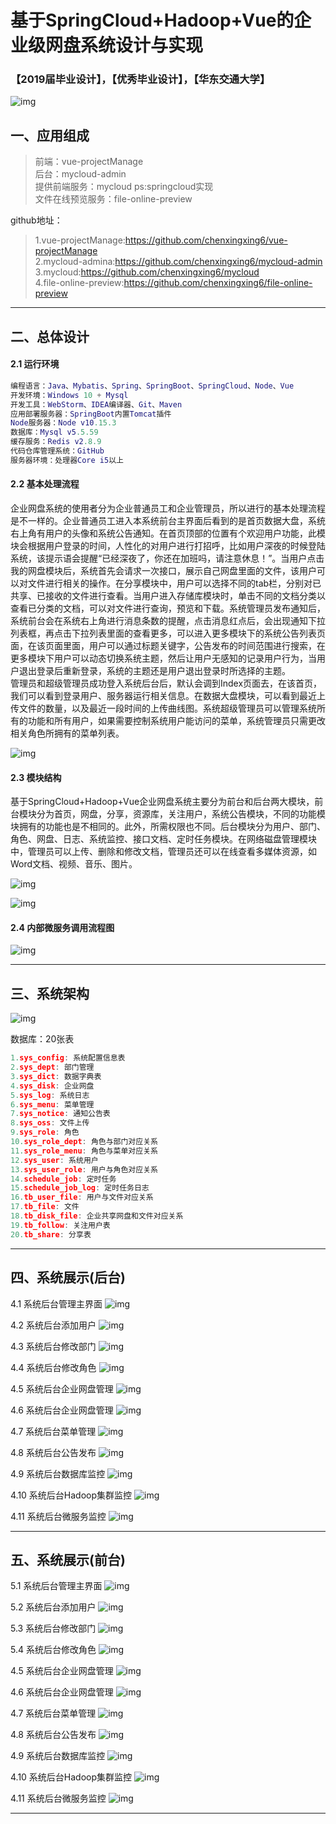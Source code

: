 # 基于SpringCloud+Hadoop+Vue的企业级网盘系统设计与实现
### 【2019届毕业设计】，【优秀毕业设计】，【华东交通大学】 

![img](https://raw.githubusercontent.com/chenxingxing6/cxx-graduation/master/img/0.png)

## 一、应用组成  
> 前端：vue-projectManage   
后台：mycloud-admin   
提供前端服务：mycloud  ps:springcloud实现   
文件在线预览服务：file-online-preview   

github地址：    
> 1.vue-projectManage:https://github.com/chenxingxing6/vue-projectManage     
2.mycloud-admina:https://github.com/chenxingxing6/mycloud-admin   
3.mycloud:https://github.com/chenxingxing6/mycloud   
4.file-online-preview:https://github.com/chenxingxing6/file-online-preview      

---

## 二、总体设计
#### 2.1 运行环境
```lua
编程语言：Java、Mybatis、Spring、SpringBoot、SpringCloud、Node、Vue  
开发环境：Windows 10 + Mysql   
开发工具：WebStorm、IDEA编译器、Git、Maven  
应用部署服务器：SpringBoot内置Tomcat插件     
Node服务器：Node v10.15.3  
数据库：Mysql v5.5.59  
缓存服务：Redis v2.8.9  
代码仓库管理系统：GitHub  
服务器环境：处理器Core i5以上 
```

#### 2.2 基本处理流程
企业网盘系统的使用者分为企业普通员工和企业管理员，所以进行的基本处理流程是不一样的。企业普通员工进入本系统前台主界面后看到的是首页数据大盘，系统右上角有用户的头像和系统公告通知。在首页顶部的位置有个欢迎用户功能，此模块会根据用户登录的时间，人性化的对用户进行打招呼，比如用户深夜的时候登陆系统，该提示语会提醒“已经深夜了，你还在加班吗，请注意休息！”。当用户点击我的网盘模块后，系统首先会请求一次接口，展示自己网盘里面的文件，该用户可以对文件进行相关的操作。在分享模块中，用户可以选择不同的tab栏，分别对已共享、已接收的文件进行查看。当用户进入存储库模块时，单击不同的文档分类以查看已分类的文档，可以对文件进行查询，预览和下载。系统管理员发布通知后，系统前台会在系统右上角进行消息条数的提醒，点击消息红点后，会出现通知下拉列表框，再点击下拉列表里面的查看更多，可以进入更多模块下的系统公告列表页面，在该页面里面，用户可以通过标题关键字，公告发布的时间范围进行搜索，在更多模块下用户可以动态切换系统主题，然后让用户无感知的记录用户行为，当用户退出登录后重新登录，系统的主题还是用户退出登录时所选择的主题。  
管理员和超级管理员成功登入系统后台后，默认会调到Index页面去，在该首页，我们可以看到登录用户、服务器运行相关信息。在数据大盘模块，可以看到最近上传文件的数量，以及最近一段时间的上传曲线图。系统超级管理员可以管理系统所有的功能和所有用户，如果需要控制系统用户能访问的菜单，系统管理员只需更改相关角色所拥有的菜单列表。


![img](https://raw.githubusercontent.com/chenxingxing6/cxx-graduation/master/img/1.png)


#### 2.3 模块结构
基于SpringCloud+Hadoop+Vue企业网盘系统主要分为前台和后台两大模块，前台模块分为首页，网盘，分享，资源库，关注用户，系统公告模块，不同的功能模块拥有的功能也是不相同的。此外，所需权限也不同。后台模块分为用户、部门、角色、网盘、日志、系统监控、接口文档、定时任务模块。在网络磁盘管理模块中，管理员可以上传、删除和修改文档，管理员还可以在线查看多媒体资源，如Word文档、视频、音乐、图片。

![img](https://raw.githubusercontent.com/chenxingxing6/cxx-graduation/master/img/2.png)

![img](https://raw.githubusercontent.com/chenxingxing6/cxx-graduation/master/img/3.png)


#### 2.4 内部微服务调用流程图
![img](https://raw.githubusercontent.com/chenxingxing6/cxx-graduation/master/img/4.png)


---
## 三、系统架构
![img](https://raw.githubusercontent.com/chenxingxing6/cxx-graduation/master/img/5.png)


数据库：20张表
```lua
1.sys_config: 系统配置信息表
2.sys_dept: 部门管理
3.sys_dict: 数据字典表
4.sys_disk: 企业网盘
5.sys_log: 系统日志
6.sys_menu: 菜单管理
7.sys_notice: 通知公告表
8.sys_oss: 文件上传
9.sys_role: 角色
10.sys_role_dept: 角色与部门对应关系
11.sys_role_menu: 角色与菜单对应关系
12.sys_user: 系统用户
13.sys_user_role: 用户与角色对应关系
14.schedule_job: 定时任务
15.schedule_job_log: 定时任务日志
16.tb_user_file: 用户与文件对应关系
17.tb_file: 文件
18.tb_disk_file: 企业共享网盘和文件对应关系
19.tb_follow: 关注用户表
20.tb_share: 分享表
```

---

## 四、系统展示(后台)
4.1 系统后台管理主界面
![img](https://raw.githubusercontent.com/chenxingxing6/cxx-graduation/master/img/11.png)

4.2 系统后台添加用户
![img](https://raw.githubusercontent.com/chenxingxing6/cxx-graduation/master/img/12.png)

4.3 系统后台修改部门
![img](https://raw.githubusercontent.com/chenxingxing6/cxx-graduation/master/img/13.png)

4.4 系统后台修改角色
![img](https://raw.githubusercontent.com/chenxingxing6/cxx-graduation/master/img/14.png)


4.5 系统后台企业网盘管理
![img](https://raw.githubusercontent.com/chenxingxing6/cxx-graduation/master/img/15.png)

4.6 系统后台企业网盘管理
![img](https://raw.githubusercontent.com/chenxingxing6/cxx-graduation/master/img/16.png)

4.7 系统后台菜单管理
![img](https://raw.githubusercontent.com/chenxingxing6/cxx-graduation/master/img/17.png)

4.8 系统后台公告发布
![img](https://raw.githubusercontent.com/chenxingxing6/cxx-graduation/master/img/18.png)


4.9 系统后台数据库监控
![img](https://raw.githubusercontent.com/chenxingxing6/cxx-graduation/master/img/19.png)


4.10 系统后台Hadoop集群监控
![img](https://raw.githubusercontent.com/chenxingxing6/cxx-graduation/master/img/20.png)

4.11 系统后台微服务监控
![img](https://raw.githubusercontent.com/chenxingxing6/cxx-graduation/master/img/21.png)

---
## 五、系统展示(前台)
5.1 系统后台管理主界面
![img](https://raw.githubusercontent.com/chenxingxing6/cxx-graduation/master/img/5.png)

5.2 系统后台添加用户
![img](https://raw.githubusercontent.com/chenxingxing6/cxx-graduation/master/img/5.png)

5.3 系统后台修改部门
![img](https://raw.githubusercontent.com/chenxingxing6/cxx-graduation/master/img/5.png)

5.4 系统后台修改角色
![img](https://raw.githubusercontent.com/chenxingxing6/cxx-graduation/master/img/5.png)


4.5 系统后台企业网盘管理
![img](https://raw.githubusercontent.com/chenxingxing6/cxx-graduation/master/img/5.png)

4.6 系统后台企业网盘管理
![img](https://raw.githubusercontent.com/chenxingxing6/cxx-graduation/master/img/5.png)

4.7 系统后台菜单管理
![img](https://raw.githubusercontent.com/chenxingxing6/cxx-graduation/master/img/5.png)

4.8 系统后台公告发布
![img](https://raw.githubusercontent.com/chenxingxing6/cxx-graduation/master/img/5.png)


4.9 系统后台数据库监控
![img](https://raw.githubusercontent.com/chenxingxing6/cxx-graduation/master/img/5.png)


4.10 系统后台Hadoop集群监控
![img](https://raw.githubusercontent.com/chenxingxing6/cxx-graduation/master/img/5.png)

4.11 系统后台微服务监控
![img](https://raw.githubusercontent.com/chenxingxing6/cxx-graduation/master/img/5.png)

---







